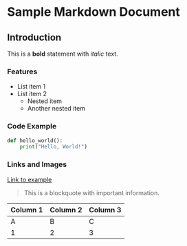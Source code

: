 # Sample Markdown Document

## Introduction
This is a **bold** statement with *italic* text.

### Features
- List item 1
- List item 2
  - Nested item
  - Another nested item

### Code Example
```python
def hello_world():
    print("Hello, World!")
```

### Links and Images
[Link to example](https://example.com)

> This is a blockquote with important information.

| Column 1 | Column 2 | Column 3 |
|----------|----------|----------|
| A        | B        | C        |
| 1        | 2        | 3        |
